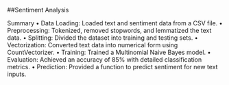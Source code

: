##Sentiment Analysis

Summary
	•	Data Loading: Loaded text and sentiment data from a CSV file.
	•	Preprocessing: Tokenized, removed stopwords, and lemmatized the text data.
	•	Splitting: Divided the dataset into training and testing sets.
	•	Vectorization: Converted text data into numerical form using CountVectorizer.
	•	Training: Trained a Multinomial Naive Bayes model.
	•	Evaluation: Achieved an accuracy of 85% with detailed classification metrics.
	•	Prediction: Provided a function to predict sentiment for new text inputs.
